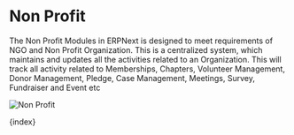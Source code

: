 # Non Profit


The Non Profit Modules in ERPNext is designed to meet requirements of NGO and Non Profit Organization. This is a centralized system, which maintains and updates all the activities related to an Organization.
This will track all activity related to Memberships, Chapters, Volunteer Management,
Donor Management, Pledge, Case Management, Meetings, Survey, Fundraiser and Event etc



<img class="screenshot" alt="Non Profit" src="/docs/assets/img/non_profit/module.png">

{index}